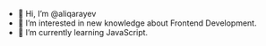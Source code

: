 - 👋 Hi, I’m @aliqarayev
- 👀 I’m interested in new knowledge about Frontend Development.
- 🌱 I’m currently learning JavaScript.


<!---
aliqarayev/aliqarayev is a ✨ special ✨ repository because its `README.md` (this file) appears on your GitHub profile.
You can click the Preview link to take a look at your changes.
--->
